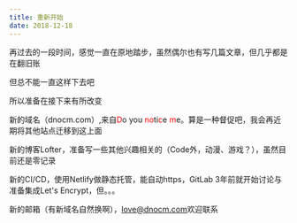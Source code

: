 ```yaml
---
title: 重新开始
date: 2018-12-18
---
```

再过去的一段时间，感觉一直在原地踏步，虽然偶尔也有写几篇文章，但几乎都是在翻旧账    

但总不能一直这样下去吧   

所以准备在接下来有所改变

新的域名（dnocm.com）,来自<span style="color:red">D</span>o you <span style="color:red">no</span>ti<span style="color:red">c</span>e <span style="color:red">m</span>e。算是一种督促吧，我会再近期将其他站点迁移到这上面   

新的博客Lofter，准备写一些其他兴趣相关的（Code外，动漫、游戏？），虽然目前还是零记录   

新的CI/CD，使用Netlify做静态托管，能自动https，GitLab 3年前就开始讨论与准备集成Let's Encrypt，但。。。    

新的邮箱（有新域名自然换啊），<love@dnocm.com>欢迎联系   

